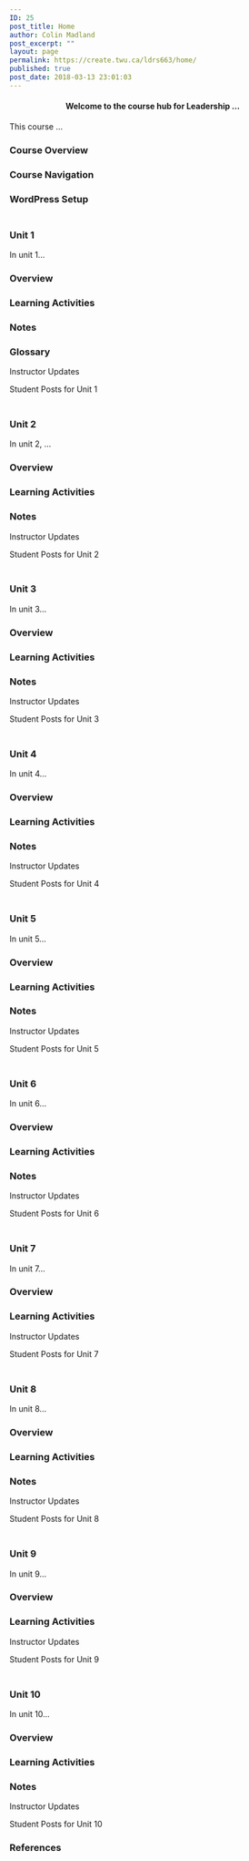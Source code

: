 ```yaml
---
ID: 25
post_title: Home
author: Colin Madland
post_excerpt: ""
layout: page
permalink: https://create.twu.ca/ldrs663/home/
published: true
post_date: 2018-03-13 23:01:03
---
```

<!--themify_builder_static--><h4 style="text-align: center;">Welcome to the course hub for Leadership &#8230;</h4> <p>This course &#8230;</p>
 
 
 
 
 <h3>Course Overview</h3> 
 
 
 
 
 
 <h3>Course Navigation</h3> 
 
 
 
 
 
 <h3>WordPress Setup</h3> 
 
<h3><br/>Unit 1</h3>
 <p>In unit 1&#8230;</p>
 
 
 
 
 <h3>Overview</h3> 
 
 
 
 
 
 <h3>Learning Activities</h3> 
 
 
 
 
 
 <h3>Notes</h3> 
 
 
 
 
 
 <h3>Glossary</h3> 
 
 
 Instructor Updates 
 
 Student Posts for Unit 1 
<h3><br/>Unit 2</h3>
 <p>In unit 2, &#8230;</p>
 
 
 
 
 <h3>Overview</h3> 
 
 
 
 
 
 <h3>Learning Activities</h3> 
 
 
 
 
 
 <h3>Notes</h3> 
 
 
 Instructor Updates 
 
 Student Posts for Unit 2 
<h3><br/>Unit 3</h3>
 <p>In unit 3&#8230;</p>
 
 
 
 
 <h3>Overview</h3> 
 
 
 
 
 
 <h3>Learning Activities</h3> 
 
 
 
 
 
 <h3>Notes</h3> 
 
 
 Instructor Updates 
 
 Student Posts for Unit 3 
<h3><br/>Unit 4</h3>
 <p>In unit 4&#8230;</p>
 
 
 
 
 <h3>Overview</h3> 
 
 
 
 
 
 <h3>Learning Activities</h3> 
 
 
 
 
 
 <h3>Notes</h3> 
 
 
 Instructor Updates 
 
 Student Posts for Unit 4 
<h3><br/>Unit 5</h3>
 <p>In unit 5&#8230;</p>
 
 
 
 
 <h3>Overview</h3> 
 
 
 
 
 
 <h3>Learning Activities</h3> 
 
 
 
 
 
 <h3>Notes</h3> 
 
 
 Instructor Updates 
 
 Student Posts for Unit 5 
<h3><br/>Unit 6</h3>
 <p>In unit 6&#8230;</p>
 
 
 
 
 <h3>Overview</h3> 
 
 
 
 
 
 <h3>Learning Activities</h3> 
 
 
 
 
 
 <h3>Notes</h3> 
 
 
 Instructor Updates 
 
 Student Posts for Unit 6 
<h3><br/>Unit 7</h3>
 <p>In unit 7&#8230;</p>
 
 
 
 
 <h3>Overview</h3> 
 
 
 
 
 
 <h3>Learning Activities</h3> 
 
 
 Instructor Updates 
 
 Student Posts for Unit 7 
<h3><br/>Unit 8</h3>
 <p>In unit 8&#8230;</p>
 
 
 
 
 <h3>Overview</h3> 
 
 
 
 
 
 <h3>Learning Activities</h3> 
 
 
 
 
 
 <h3>Notes</h3> 
 
 
 Instructor Updates 
 
 Student Posts for Unit 8 
<h3><br/>Unit 9</h3>
 <p>In unit 9&#8230;</p>
 
 
 
 
 <h3>Overview</h3> 
 
 
 
 
 
 <h3>Learning Activities</h3> 
 
 
 Instructor Updates 
 
 Student Posts for Unit 9 
<h3><br/>Unit 10</h3>
 <p>In unit 10&#8230;</p>
 
 
 
 
 <h3>Overview</h3> 
 
 
 
 
 
 <h3>Learning Activities</h3> 
 
 
 
 
 
 <h3>Notes</h3> 
 
 
 Instructor Updates 
 
 Student Posts for Unit 10 
 <h3>References</h3> <p> </p><!--/themify_builder_static-->
